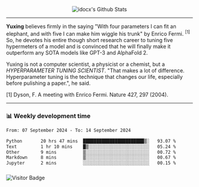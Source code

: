 <div align="center">
    <img align="center" src="https://github-readme-stats.vercel.app/api?username=idocx&show_icons=true&count_private=true&hide_border=true" alt="idocx's Github Stats"></img>
</div>

---

**Yuxing** believes firmly in the saying "With four parameters I can fit an elephant, and with five I can make him wiggle his trunk" by Enrico Fermi. <sup>[1]</sup> So, he devotes his entire though short research career to tuning five hypermeters of a model and is convinced that he will finally make it outperform any SOTA models like GPT-3 and AlphaFold 2.

Yuxing is not a computer scientist, a physicist or a chemist, but a *HYPERPARAMETER TUNING SCIENTIST*. "That makes a lot of difference. Hyperparameter tuning is the technique that changes our life, especially before pulishing a paper.", he said.

[1] Dyson, F. A meeting with Enrico Fermi. Nature 427, 297 (2004).


---

### 📊 Weekly development time
<!--START_SECTION:waka-->

```txt
From: 07 September 2024 - To: 14 September 2024

Python       20 hrs 47 mins  ███████████████████████▒░   93.07 %
Text         1 hr 10 mins    █▒░░░░░░░░░░░░░░░░░░░░░░░   05.24 %
Other        9 mins          ▒░░░░░░░░░░░░░░░░░░░░░░░░   00.72 %
Markdown     8 mins          ▒░░░░░░░░░░░░░░░░░░░░░░░░   00.67 %
Jupyter      2 mins          ░░░░░░░░░░░░░░░░░░░░░░░░░   00.15 %
```

<!--END_SECTION:waka-->

### 

![Visitor Badge](https://visitor-badge.laobi.icu/badge?page_id=idocx.idocx)